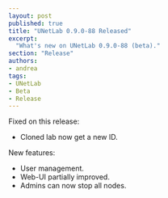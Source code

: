 ```yaml
---
layout: post
published: true
title: "UNetLab 0.9.0-88 Released"
excerpt:
  "What's new on UNetLab 0.9.0-88 (beta)."
section: "Release"
authors:
- andrea
tags:
- UNetLab
- Beta
- Release
---
```

Fixed on this release:

* Cloned lab now get a new ID.

New features:

* User management.
* Web-UI partially improved.
* Admins can now stop all nodes.


